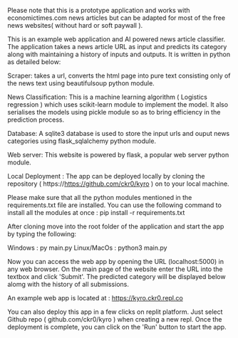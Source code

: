 Please note that this is a prototype application and works with economictimes.com news articles but can be adapted for most of the
free news websites( without hard or soft paywall ).

This is an example web application and AI powered news article classifier. 
The application takes a news article URL as input and predicts its category along with maintaining a history of inputs and outputs.
It is written in python as detailed below:

Scraper: takes a url, converts the html page into pure text consisting only of the news text using beautifulsoup python module.

News Classification: This is a machine learning algorithm ( Logistics regression ) which uses scikit-learn module
to implement the model. It also serialises the models using pickle module so as to bring efficiency in the prediction process.

Database: A sqlite3 database is used to store the input urls and ouput news categories using flask_sqlalchemy python module.

Web server: This website is powered by flask, a popular web server python module.

Local Deployment : The app can be deployed locally by cloning the repository ( https://https://github.com/ckr0/kyro ) on to your 
local machine. 

Please make sure that all the python modules mentioned in the requirements.txt file are installed. You can use the following 
command to install all the modules at once : pip install -r requirements.txt

After cloning move into the root folder of the application and start the app by typing the following:

Windows : py main.py
Linux/MacOs : python3 main.py

Now you can access the web app by opening the URL (localhost:5000) in any web browser. On the main page of the website enter the 
URL into the textbox and click 'Submit'. The predicted category will be displayed below alomg with the history of all submissions.

An example web app is located at : https://kyro.ckr0.repl.co

You can also deploy this app in a few clicks on replit platform. Just select Github repo ( github.com/ckr0/kyro ) when creating 
a new repl. Once the deployment is complete, you can click on the 'Run' button to start the app.